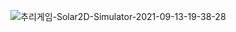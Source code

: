 ![추리게임-Solar2D-Simulator-2021-09-13-19-38-28](https://user-images.githubusercontent.com/77651050/133069922-b58334dd-6e4c-467b-aa82-6b7dee491cda.gif)

